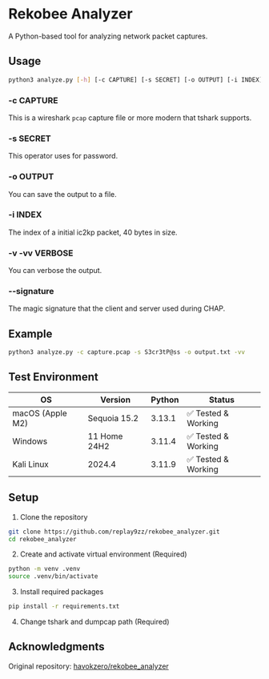 # Rekobee Analyzer

A Python-based tool for analyzing network packet captures.

## Usage 

```bash
python3 analyze.py [-h] [-c CAPTURE] [-s SECRET] [-o OUTPUT] [-i INDEX] [-v] [--signature HEX]
```

### -c CAPTURE
This is a wireshark `pcap` capture file or more modern that tshark supports.

### -s SECRET
This operator uses for password.

### -o OUTPUT
You can save the output to a file.

### -i INDEX
The index of a initial ic2kp packet, 40 bytes in size.

### -v -vv VERBOSE
You can verbose the output.

### --signature 
The magic signature that the client and server used during CHAP.

## Example
```bash
python3 analyze.py -c capture.pcap -s S3cr3tP@ss -o output.txt -vv
```

## Test Environment

| OS | Version | Python | Status |
|----|---------|--------|---------|
| macOS (Apple M2) | Sequoia 15.2 | 3.13.1 | ✅ Tested & Working |
| Windows | 11 Home 24H2 | 3.11.4 | ✅ Tested & Working | 
| Kali Linux | 2024.4 | 3.11.9 | ✅ Tested & Working |

## Setup

1. Clone the repository
```bash
git clone https://github.com/replay9zz/rekobee_analyzer.git
cd rekobee_analyzer
```

2. Create and activate virtual environment (Required)
```bash
python -m venv .venv
source .venv/bin/activate
```

3. Install required packages
```bash
pip install -r requirements.txt
```

4. Change tshark and dumpcap path (Required)

## Acknowledgments
Original repository: [havokzero/rekobee_analyzer](https://github.com/havokzero/rekobee_analyzer)
